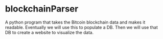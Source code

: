 # blockchainParser
A python program that takes the Bitcoin blockchain data and makes it readable.  Eventually we will use this to populate a DB.  Then we will use that DB to create a website to visualize the data.
